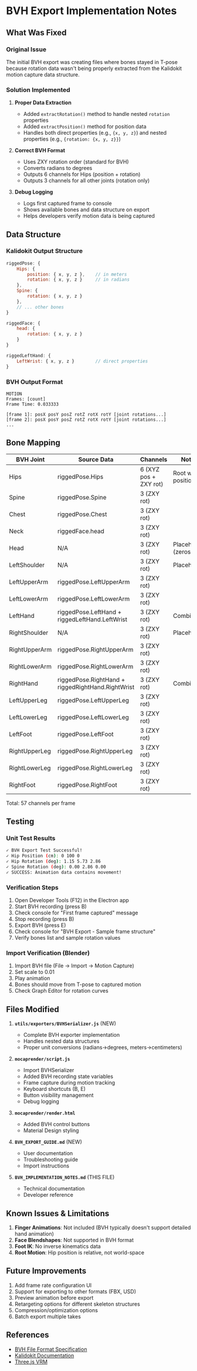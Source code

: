 # BVH Export Implementation Notes

## What Was Fixed

### Original Issue
The initial BVH export was creating files where bones stayed in T-pose because rotation data wasn't being properly extracted from the Kalidokit motion capture data structure.

### Solution Implemented

1. **Proper Data Extraction**
   - Added `extractRotation()` method to handle nested `rotation` properties
   - Added `extractPosition()` method for position data
   - Handles both direct properties (e.g., `{x, y, z}`) and nested properties (e.g., `{rotation: {x, y, z}}`)

2. **Correct BVH Format**
   - Uses ZXY rotation order (standard for BVH)
   - Converts radians to degrees
   - Outputs 6 channels for Hips (position + rotation)
   - Outputs 3 channels for all other joints (rotation only)

3. **Debug Logging**
   - Logs first captured frame to console
   - Shows available bones and data structure on export
   - Helps developers verify motion data is being captured

## Data Structure

### Kalidokit Output Structure
```javascript
riggedPose: {
    Hips: {
        position: { x, y, z },    // in meters
        rotation: { x, y, z }     // in radians
    },
    Spine: {
        rotation: { x, y, z }
    },
    // ... other bones
}

riggedFace: {
    head: {
        rotation: { x, y, z }
    }
}

riggedLeftHand: {
    LeftWrist: { x, y, z }        // direct properties
}
```

### BVH Output Format
```
MOTION
Frames: [count]
Frame Time: 0.033333

[frame 1]: posX posY posZ rotZ rotX rotY [joint rotations...]
[frame 2]: posX posY posZ rotZ rotX rotY [joint rotations...]
...
```

## Bone Mapping

| BVH Joint | Source Data | Channels | Notes |
|-----------|-------------|----------|-------|
| Hips | riggedPose.Hips | 6 (XYZ pos + ZXY rot) | Root with position |
| Spine | riggedPose.Spine | 3 (ZXY rot) | |
| Chest | riggedPose.Chest | 3 (ZXY rot) | |
| Neck | riggedFace.head | 3 (ZXY rot) | |
| Head | N/A | 3 (ZXY rot) | Placeholder (zeros) |
| LeftShoulder | N/A | 3 (ZXY rot) | Placeholder |
| LeftUpperArm | riggedPose.LeftUpperArm | 3 (ZXY rot) | |
| LeftLowerArm | riggedPose.LeftLowerArm | 3 (ZXY rot) | |
| LeftHand | riggedPose.LeftHand + riggedLeftHand.LeftWrist | 3 (ZXY rot) | Combined |
| RightShoulder | N/A | 3 (ZXY rot) | Placeholder |
| RightUpperArm | riggedPose.RightUpperArm | 3 (ZXY rot) | |
| RightLowerArm | riggedPose.RightLowerArm | 3 (ZXY rot) | |
| RightHand | riggedPose.RightHand + riggedRightHand.RightWrist | 3 (ZXY rot) | Combined |
| LeftUpperLeg | riggedPose.LeftUpperLeg | 3 (ZXY rot) | |
| LeftLowerLeg | riggedPose.LeftLowerLeg | 3 (ZXY rot) | |
| LeftFoot | riggedPose.LeftFoot | 3 (ZXY rot) | |
| RightUpperLeg | riggedPose.RightUpperLeg | 3 (ZXY rot) | |
| RightLowerLeg | riggedPose.RightLowerLeg | 3 (ZXY rot) | |
| RightFoot | riggedPose.RightFoot | 3 (ZXY rot) | |

Total: 57 channels per frame

## Testing

### Unit Test Results
```bash
✓ BVH Export Test Successful!
✓ Hip Position (cm): 0 100 0
✓ Hip Rotation (deg): 1.15 5.73 2.86
✓ Spine Rotation (deg): 0.00 2.86 0.00
✓ SUCCESS: Animation data contains movement!
```

### Verification Steps
1. Open Developer Tools (F12) in the Electron app
2. Start BVH recording (press B)
3. Check console for "First frame captured" message
4. Stop recording (press B)
5. Export BVH (press E)
6. Check console for "BVH Export - Sample frame structure"
7. Verify bones list and sample rotation values

### Import Verification (Blender)
1. Import BVH file (File → Import → Motion Capture)
2. Set scale to 0.01
3. Play animation
4. Bones should move from T-pose to captured motion
5. Check Graph Editor for rotation curves

## Files Modified

1. **`utils/exporters/BVHSerializer.js`** (NEW)
   - Complete BVH exporter implementation
   - Handles nested data structures
   - Proper unit conversions (radians→degrees, meters→centimeters)

2. **`mocaprender/script.js`**
   - Import BVHSerializer
   - Added BVH recording state variables
   - Frame capture during motion tracking
   - Keyboard shortcuts (B, E)
   - Button visibility management
   - Debug logging

3. **`mocaprender/render.html`**
   - Added BVH control buttons
   - Material Design styling

4. **`BVH_EXPORT_GUIDE.md`** (NEW)
   - User documentation
   - Troubleshooting guide
   - Import instructions

5. **`BVH_IMPLEMENTATION_NOTES.md`** (THIS FILE)
   - Technical documentation
   - Developer reference

## Known Issues & Limitations

1. **Finger Animations**: Not included (BVH typically doesn't support detailed hand animation)
2. **Face Blendshapes**: Not supported in BVH format
3. **Foot IK**: No inverse kinematics data
4. **Root Motion**: Hip position is relative, not world-space

## Future Improvements

1. Add frame rate configuration UI
2. Support for exporting to other formats (FBX, USD)
3. Preview animation before export
4. Retargeting options for different skeleton structures
5. Compression/optimization options
6. Batch export multiple takes

## References

- [BVH File Format Specification](http://www.dcs.shef.ac.uk/intranet/research/public/resmes/CS0111.pdf)
- [Kalidokit Documentation](https://github.com/yeemachine/kalidokit)
- [Three.js VRM](https://github.com/pixiv/three-vrm)
